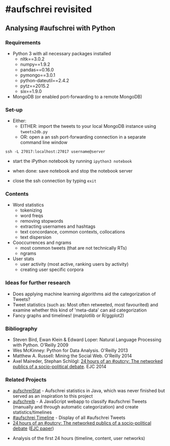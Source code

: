 # #aufschrei revisited

## Analysing #aufschrei with Python

### Requirements

* Python 3 with all necessary packages installed
  * nltk==3.0.2
  * numpy==1.9.2
  * pandas==0.16.0
  * pymongo==3.0.1
  * python-dateutil==2.4.2
  * pytz==2015.2
  * six==1.9.0
* MongoDB (or enabled port-forwarding to a remote MongoDB)

### Set-up

* Either:
  * EITHER: import the tweets to your local MongoDB instance using `tweets2db.py`
  * OR: open a an ssh port-forwarding connection in a separate command line window
```
ssh -L 27017:localhost:27017 username@server
```
* start the iPython notebook by running
    `ipython3 notebook`

* when done: save notebook and stop the notebook server
* close the ssh connection by typing `exit`

### Contents
- Word statistics
  * tokenizing
  * word freqs
  * removing stopwords
  * extracting usernames and hashtags
  * text concordance, common contexts, collocations
  * text dispersion
- Cooccurrences and ngrams
  * most common tweets (that are not technically RTs)
  * ngrams
- User stats
  * user activity (most active, ranking users by activity)
  * creating user specific corpora

### Ideas for further research
* Does applying machine learning algorithms aid the categorization of Tweets?
* Tweet statistics (such as: Most often retweeted, most favourited) and examine
whether this kind of 'meta-data' can aid categorization
* Fancy graphs and timelines! (matplotlib or R/ggplot2)

### Bibliography
* Steven Bird, Ewan Klein & Edward Loper: Natural Language Processing with Python. O'Reilly 2009
* Wes McKinney: Python for Data Analysis. O'Reilly 2013
* Matthew A. Russell: Mining the Social Web. O'Reilly 2014
* Axel Maireder, Stephan Schlögl: [24 hours of an #outcry: The networked publics of a socio-political debate](http://ejc.sagepub.com/content/29/6/687). EJC 2014

### Related Projects
* [aufschreiStat](https://github.com/lenaschimmel/aufschreiStat) - Aufschrei
statistics in Java, which was never finished but served as an inspiration to
this project
* [aufschreib](https://github.com/ffalt/aufschreib) - A JavaScript webapp to
classify #aufschrei Tweets (manually and through automatic categorization) and
create statistics/timelines
* [#aufschrei Timeline](http://aufschrei.konvergenzfehler.de/) - Display of all
#aufschrei Tweets
* [24 hours of an #outcry: The networked publics of a socio-political debate](http://homepage.univie.ac.at/axel.maireder/2014/02/24-hours-of-an-outcry-the-networked-publics-of-a-socio-political-debate/)
([EJC paper](http://ejc.sagepub.com/content/early/2014/09/01/0267323114545710.abstract))
 - Analysis of the first 24 hours (timeline, content, user networks)
